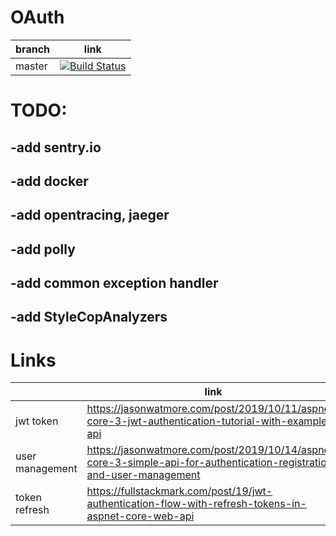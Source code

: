 # OAuth

| branch  |  link |
|---|---|
| master  |  [![Build Status](https://travis-ci.org/OmniChannelChatBot/OAuth.svg?branch=master)](https://travis-ci.org/OmniChannelChatBot/OAuth) |

# TODO:
## -add sentry.io
## -add docker
## -add opentracing, jaeger
## -add polly
## -add common exception handler
## -add StyleCopAnalyzers

# Links
|   |  link |
|---|---|
| jwt token  |  https://jasonwatmore.com/post/2019/10/11/aspnet-core-3-jwt-authentication-tutorial-with-example-api  |
| user management  |  https://jasonwatmore.com/post/2019/10/14/aspnet-core-3-simple-api-for-authentication-registration-and-user-management |
|  token refresh |  https://fullstackmark.com/post/19/jwt-authentication-flow-with-refresh-tokens-in-aspnet-core-web-api |



